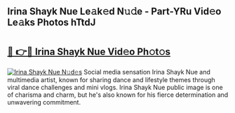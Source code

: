 ## Irina Shayk Nue Le𝚊k𝚎d N𝚞𝚍e - Part-YRu Vid𝚎o Le𝚊ks Photos hTtdJ

# <h2><a href="http://fb6kyuc.evod.top/?m=Irina+Shayk+Nue">🔗 👉🔴 Irina Shayk Nue Vid𝚎o Ph𝚘t𝚘s</a></h2>

[![Irina Shayk Nue N𝚞d𝚎s](https://i.imgur.com/8V9OHl7.gif)](http://fb6kyuc.evod.top/?m=Irina+Shayk+Nue)
Social media sensation Irina Shayk Nue and multimedia artist, known for sharing dance and lifestyle themes through viral dance challenges and mini vlogs. Irina Shayk Nue public image is one of charisma and charm, but he's also known for his fierce determination and unwavering commitment. 
